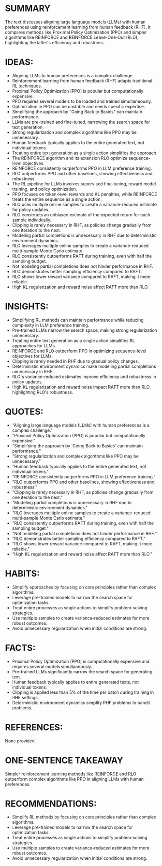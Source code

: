 # SUMMARY
The text discusses aligning large language models (LLMs) with human preferences using reinforcement learning from human feedback (RHF). It compares methods like Proximal Policy Optimization (PPO) and simpler algorithms like REINFORCE and REINFORCE Leave-One-Out (RLO), highlighting the latter's efficiency and robustness.

# IDEAS:
- Aligning LLMs to human preferences is a complex challenge.
- Reinforcement learning from human feedback (RHF) adapts traditional RL techniques.
- Proximal Policy Optimization (PPO) is popular but computationally expensive.
- PPO requires several models to be loaded and trained simultaneously.
- Optimization in PPO can be unstable and needs specific expertise.
- Simplifying the approach by "Going Back to Basics" can maintain performance.
- LLMs are pre-trained and fine-tuned, narrowing the search space for text generation.
- Strong regularization and complex algorithms like PPO may be unnecessary.
- Human feedback typically applies to the entire generated text, not individual tokens.
- Treating entire text generation as a single action simplifies the approach.
- The REINFORCE algorithm and its extension RLO optimize sequence-level objectives.
- REINFORCE consistently outperforms PPO in LLM preference training.
- RLO outperforms PPO and other baselines, showing effectiveness and robustness.
- The RL pipeline for LLMs involves supervised fine-tuning, reward model training, and policy optimization.
- PPO focuses on token-level rewards and KL penalties, while REINFORCE treats the entire sequence as a single action.
- RLO uses multiple online samples to create a variance-reduced estimate for policy updates.
- RLO constructs an unbiased estimate of the expected return for each sample individually.
- Clipping is rarely necessary in RHF, as policies change gradually from one iteration to the next.
- Modeling partial completions is unnecessary in RHF due to deterministic environment dynamics.
- RLO leverages multiple online samples to create a variance-reduced multi-sample Monte Carlo estimate.
- RLO consistently outperforms RAFT during training, even with half the sampling budget.
- Not modeling partial completions does not hinder performance in RHF.
- RLO demonstrates better sampling efficiency compared to RAFT.
- RLO shows lower reward variance compared to RAFT, making it more reliable.
- High KL regularization and reward noise affect RAFT more than RLO.

# INSIGHTS:
- Simplifying RL methods can maintain performance while reducing complexity in LLM preference training.
- Pre-trained LLMs narrow the search space, making strong regularization unnecessary.
- Treating entire text generation as a single action simplifies RL approaches for LLMs.
- REINFORCE and RLO outperform PPO in optimizing sequence-level objectives for LLMs.
- Clipping is rarely needed in RHF due to gradual policy changes.
- Deterministic environment dynamics make modeling partial completions unnecessary in RHF.
- RLO's variance-reduced estimates improve efficiency and robustness in policy updates.
- High KL regularization and reward noise impact RAFT more than RLO, highlighting RLO's robustness.

# QUOTES:
- "Aligning large language models (LLMs) with human preferences is a complex challenge."
- "Proximal Policy Optimization (PPO) is popular but computationally expensive."
- "Simplifying the approach by 'Going Back to Basics' can maintain performance."
- "Strong regularization and complex algorithms like PPO may be unnecessary."
- "Human feedback typically applies to the entire generated text, not individual tokens."
- "REINFORCE consistently outperforms PPO in LLM preference training."
- "RLO outperforms PPO and other baselines, showing effectiveness and robustness."
- "Clipping is rarely necessary in RHF, as policies change gradually from one iteration to the next."
- "Modeling partial completions is unnecessary in RHF due to deterministic environment dynamics."
- "RLO leverages multiple online samples to create a variance-reduced multi-sample Monte Carlo estimate."
- "RLO consistently outperforms RAFT during training, even with half the sampling budget."
- "Not modeling partial completions does not hinder performance in RHF."
- "RLO demonstrates better sampling efficiency compared to RAFT."
- "RLO shows lower reward variance compared to RAFT, making it more reliable."
- "High KL regularization and reward noise affect RAFT more than RLO."

# HABITS:
- Simplify approaches by focusing on core principles rather than complex algorithms.
- Leverage pre-trained models to narrow the search space for optimization tasks.
- Treat entire processes as single actions to simplify problem-solving strategies.
- Use multiple samples to create variance-reduced estimates for more robust outcomes.
- Avoid unnecessary regularization when initial conditions are strong.

# FACTS:
- Proximal Policy Optimization (PPO) is computationally expensive and requires several models simultaneously.
- Pre-trained LLMs significantly narrow the search space for generating text.
- Human feedback typically applies to entire generated texts, not individual tokens.
- Clipping is applied less than 5% of the time per batch during training in RHF settings.
- Deterministic environment dynamics simplify RHF problems to bandit problems.

# REFERENCES:
None provided.

# ONE-SENTENCE TAKEAWAY
Simpler reinforcement learning methods like REINFORCE and RLO outperform complex algorithms like PPO in aligning LLMs with human preferences.

# RECOMMENDATIONS:
- Simplify RL methods by focusing on core principles rather than complex algorithms.
- Leverage pre-trained models to narrow the search space for optimization tasks.
- Treat entire processes as single actions to simplify problem-solving strategies.
- Use multiple samples to create variance-reduced estimates for more robust outcomes.
- Avoid unnecessary regularization when initial conditions are strong.